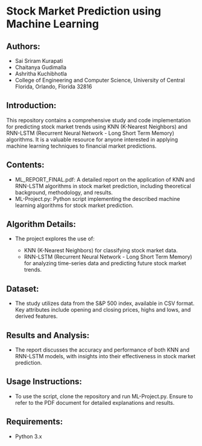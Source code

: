 # Stock Market Prediction using Machine Learning

## Authors:
- Sai Sriram Kurapati
- Chaitanya Gudimalla
- Ashritha Kuchibhotla
- College of Engineering and Computer Science, University of Central Florida, Orlando, Florida 32816

## Introduction:
This repository contains a comprehensive study and code implementation for predicting stock market trends using KNN (K-Nearest Neighbors) and RNN-LSTM (Recurrent Neural Network - Long Short Term Memory) algorithms. It is a valuable resource for anyone interested in applying machine learning techniques to financial market predictions.

## Contents:
- ML_REPORT_FINAL.pdf: A detailed report on the application of KNN and RNN-LSTM algorithms in stock market prediction, including theoretical background, methodology, and results.
- ML-Project.py: Python script implementing the described machine learning algorithms for stock market prediction.

## Algorithm Details:
- The project explores the use of:

    - KNN (K-Nearest Neighbors) for classifying stock market data.
    - RNN-LSTM (Recurrent Neural Network - Long Short Term Memory) for analyzing time-series data and predicting future stock market trends.

## Dataset:
- The study utilizes data from the S&P 500 index, available in CSV format. Key attributes include opening and closing prices, highs and lows, and derived features.

## Results and Analysis:
- The report discusses the accuracy and performance of both KNN and RNN-LSTM models, with insights into their effectiveness in stock market prediction.

## Usage Instructions:
- To use the script, clone the repository and run ML-Project.py. Ensure to refer to the PDF document for detailed explanations and results.

## Requirements:
- Python 3.x
